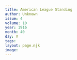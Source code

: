 ```yaml
---
title: American League Standing
author: Unknown
issue: 4
volume: 10
year: 1916
month: 40
day: V
tags:
layout: page.njk
image:
---
```






